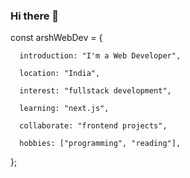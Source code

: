 ### Hi there 👋


const arshWebDev = {

      introduction: "I'm a Web Developer",
  
      location: "India",
  
      interest: "fullstack development",
  
      learning: "next.js",
  
      collaborate: "frontend projects",
  
      hobbies: ["programming", "reading"],
  
};
<!--
**codeStreet01/codeStreet01** is a ✨ _special_ ✨ repository because its `README.md` (this file) appears on your GitHub profile.

Here are some ideas to get you started:

- 🔭 I’m currently working on ...
- 🌱 I’m currently learning ...
- 👯 I’m looking to collaborate on ...
- 🤔 I’m looking for help with ...
- 💬 Ask me about ...
- 📫 How to reach me: ...
- 😄 Pronouns: ...
- ⚡ Fun fact: ...
My pers
-->

